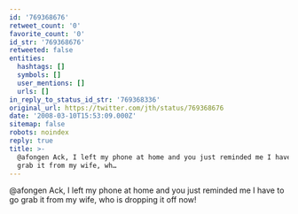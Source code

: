 ```yaml
---
id: '769368676'
retweet_count: '0'
favorite_count: '0'
id_str: '769368676'
retweeted: false
entities:
  hashtags: []
  symbols: []
  user_mentions: []
  urls: []
in_reply_to_status_id_str: '769368336'
original_url: https://twitter.com/jth/status/769368676
date: '2008-03-10T15:53:09.000Z'
sitemap: false
robots: noindex
reply: true
title: >-
  @afongen Ack, I left my phone at home and you just reminded me I have to go
  grab it from my wife, wh…
---
```


@afongen Ack, I left my phone at home and you just reminded me I have to go grab it from my wife, who is dropping it off now!